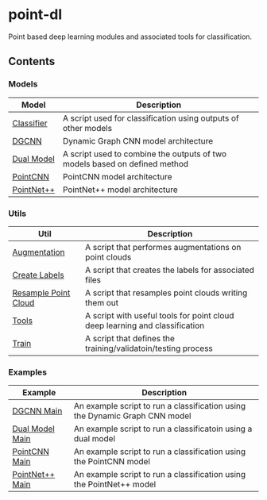 # point-dl
Point based deep learning modules and associated tools for classification.

Contents
----
### Models
| Model | Description |
| ----- | ----------- |
| [Classifier](https://github.com/Brent-Murray/point-dl/blob/main/models/classifier.py) | A script used for classification using outputs of other models |
| [DGCNN](https://github.com/Brent-Murray/point-dl/blob/main/models/dgcnn.py) | Dynamic Graph CNN model architecture | 
| [Dual Model](https://github.com/Brent-Murray/point-dl/blob/main/models/dual_model.py) | A script used to combine the outputs of two models based on defined method |
| [PointCNN](https://github.com/Brent-Murray/point-dl/blob/main/models/pointcnn.py) | PointCNN model architecture |
| [PointNet++](https://github.com/Brent-Murray/point-dl/blob/main/models/pointnet2.py) | PointNet++ model architecture |

### Utils
| Util | Description |
| ---- | ----------- |
| [Augmentation](https://github.com/Brent-Murray/point-dl/blob/main/utils/augmentation.py) | A script that performes augmentations on point clouds |
| [Create Labels](https://github.com/Brent-Murray/point-dl/blob/main/utils/create_labels.py) | A script that creates the labels for associated files |
| [Resample Point Cloud](https://github.com/Brent-Murray/point-dl/blob/main/utils/resample_point_clouds.py) | A script that resamples point clouds writing them out |
| [Tools](https://github.com/Brent-Murray/point-dl/blob/main/utils/tools.py) | A script with useful tools for point cloud deep learning and classification |
| [Train](https://github.com/Brent-Murray/point-dl/blob/main/utils/train.py) | A script that defines the training/validatoin/testing process |

### Examples
| Example | Description |
| ------- | ----------- |
| [DGCNN Main](https://github.com/Brent-Murray/point-dl/blob/main/dgcnn_main.py) | An example script to run a classification using the Dynamic Graph CNN model |
| [Dual Model Main](https://github.com/Brent-Murray/point-dl/blob/main/dual_model_main.py) | An example script to run a classificatoin using a dual model |
| [PointCNN Main](https://github.com/Brent-Murray/point-dl/blob/main/pointcnn_main.py) | An example script to run a classification using the PointCNN model |
| [PointNet++ Main](https://github.com/Brent-Murray/point-dl/blob/main/pointnet2_main.py) | An example script to run a classification using the PointNet++ model |
